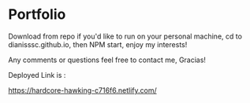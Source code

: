 # Portfolio

Download from repo if you'd like to run on your personal machine, cd to dianisssc.github.io, then NPM start, enjoy my interests!

Any comments or questions feel free to contact me, Gracias!

Deployed Link is :

https://hardcore-hawking-c716f6.netlify.com/
